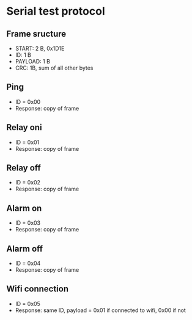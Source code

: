 # Serial test protocol

## Frame sructure

- START: 2 B, 0x1D1E
- ID: 1 B
- PAYLOAD: 1 B
- CRC: 1B, sum of all other bytes

## Ping
- ID = 0x00
- Response: copy of frame

## Relay oni
- ID = 0x01
- Response: copy of frame

## Relay off
- ID = 0x02
- Response: copy of frame

## Alarm on
- ID = 0x03
- Response: copy of frame

## Alarm off
- ID = 0x04
- Response: copy of frame

## Wifi connection
- ID = 0x05
- Response: same ID, payload = 0x01 if connected to wifi, 0x00 if not
